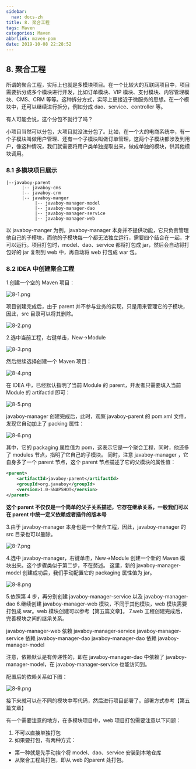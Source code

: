 ```yaml
---
sidebar:
  nav: docs-zh
title: 8. 聚合工程
tags: Maven
categories: Maven
abbrlink: maven-pom
date: 2019-10-08 22:28:52
---
```


## 8. 聚合工程

所谓的聚合工程，实际上也就是多模块项目。在一个比较大的互联网项目中，项目需要拆分成多个模块进行开发，比如订单模块、VIP 模块、支付模块、内容管理模块、CMS、CRM 等等。这种拆分方式，实际上更接近于微服务的思想。在一个模块中，还可以继续进行拆分，例如分成 dao、service、controller 等。

<!--more-->

有人可能会说，这个分包不就行了吗？

小项目当然可以分包，大项目就没法分包了。比如，在一个大的电商系统中，有一个子模块叫做用户管理、还有一个子模块叫做订单管理，这两个子模块都涉及到用户，像这种情况，我们就需要将用户类单独提取出来，做成单独的模块，供其他模块调用。

### 8.1 多模块项目展示

```
|--javaboy-parent
      |-- javaboy-cms
      |-- javaboy-crm
      |-- javaboy-manger
           |-- javaboy-manager-model
           |-- javaboy-manager-dao
           |-- javaboy-manager-service
           |-- javaboy-manager-web
```

以 javaboy-manger 为例，javaboy-manager 本身并不提供功能，它只负责管理他自己的子模块，而他的子模块每一个都无法独立运行，需要四个结合在一起，才可以运行。项目打包时，model、dao、service 都将打包成 jar，然后会自动将打包好的 jar 复制到 web 中，再自动将 web 打包成 war 包。

### 8.2 IDEA 中创建聚合工程

1.创建一个空的 Maven 项目：

![](http://maven.javaboy.org/assets/images/img/8-1.png "8-1.png")

项目创建完成后，由于 parent 并不参与业务的实现，只是用来管理它的子模块，因此，src 目录可以将其删除。

![](http://maven.javaboy.org/assets/images/img/8-2.png "8-2.png")

2.选中当前工程，右键单击，New->Module

![](http://maven.javaboy.org/assets/images/img/8-3.png "8-3.png")

然后继续选择创建一个 Maven 项目：

![](http://maven.javaboy.org/assets/images/img/8-4.png "8-4.png")

在 IDEA 中，已经默认指明了当前 Module 的 parent，开发者只需要填入当前 Module 的 artifactId 即可：

![](http://maven.javaboy.org/assets/images/img/8-5.png "8-5.png")

javaboy-manager 创建完成后，此时，观察 javaboy-parent 的 pom.xml 文件，发现它自动加上了 packing 属性：

![](http://maven.javaboy.org/assets/images/img/8-6.png "8-6.png")

其中，它的 packaging 属性值为 pom，这表示它是一个聚合工程，同时，他还多了 modules 节点，指明了它自己的子模块。
同时，注意 javaboy-manager ，它自身多了一个 parent 节点，这个 parent 节点描述了它的父模块的属性值：

```xml
<parent>
    <artifactId>javaboy-parent</artifactId>
    <groupId>org.javaboy</groupId>
    <version>1.0-SNAPSHOT</version>
</parent>
```

**这个 parent 不仅仅是一个简单的父子关系描述，它存在继承关系，一般我们可以在 parent 中统一定义依赖或者插件的版本号**

3.由于 javaboy-manager 本身也是一个聚合工程，因此，javaboy-manager 的 src 目录也可以删除。

![](http://maven.javaboy.org/assets/images/img/8-7.png "8-7.png")

4.选中 javaboy-manager，右键单击，New->Module 创建一个新的 Maven 模块出来。这个步骤类似于第二步，不在赘述。
这里，新的 javaboy-manager-model 创建成功后，我们手动配置它的 packaging 属性值为 jar。

![](http://maven.javaboy.org/assets/images/img/8-8.png "8-8.png")

5.依照第 4 步，再分别创建 javaboy-manager-service 以及 javaboy-manager-dao
6.继续创建 javaboy-manager-web 模块，不同于其他模块，web 模块需要打包成 war。web 模块创建可以参考【第五篇文章】。
7.web 工程创建完成后，完善模块之间的继承关系。

javaboy-manager-web 依赖 javaboy-manager-service
javaboy-manager-service 依赖 javaboy-manager-dao
javaboy-manager-dao 依赖 javaboy-manager-model

注意，依赖默认是有传递性的，即在 javaboy-manager-dao 中依赖了 javaboy-manager-model，在 javaboy-manager-service 也能访问到。

配置后的依赖关系如下图：

![](http://maven.javaboy.org/assets/images/img/8-9.png "8-9.png")

接下来就可以在不同的模块中写代码，然后进行项目部署了。部署方式参考【第五篇文章】

有一个需要注意的地方，在多模块项目中，web 项目打包需要注意以下问题：

1. 不可以直接单独打包
2. 如果要打包，有两种方式：

-  第一种就是先手动挨个将 model、dao、service 安装到本地仓库
- 从聚合工程处打包，即从 web 的parent 处打包。